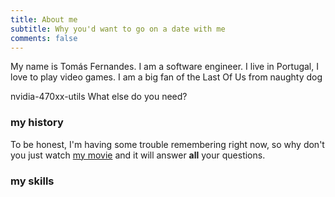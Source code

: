 ```yaml
---
title: About me
subtitle: Why you'd want to go on a date with me
comments: false
---
```


My name is Tomás Fernandes. I am a software engineer. I live in Portugal, I love to play video games. I am a big fan of the Last Of Us from naughty dog 


nvidia-470xx-utils
What else do you need?

### my history

To be honest, I'm having some trouble remembering right now, so why don't you just watch [my movie](http://en.wikipedia.org/wiki/The_Princess_Bride_%28film%29) and it will answer **all** your questions.

### my skills

